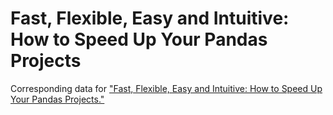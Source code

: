 # Fast, Flexible, Easy and Intuitive: How to Speed Up Your Pandas Projects

Corresponding data for ["Fast, Flexible, Easy and Intuitive: How to Speed Up Your Pandas Projects."](https://realpython.com/fast-flexible-pandas/)
